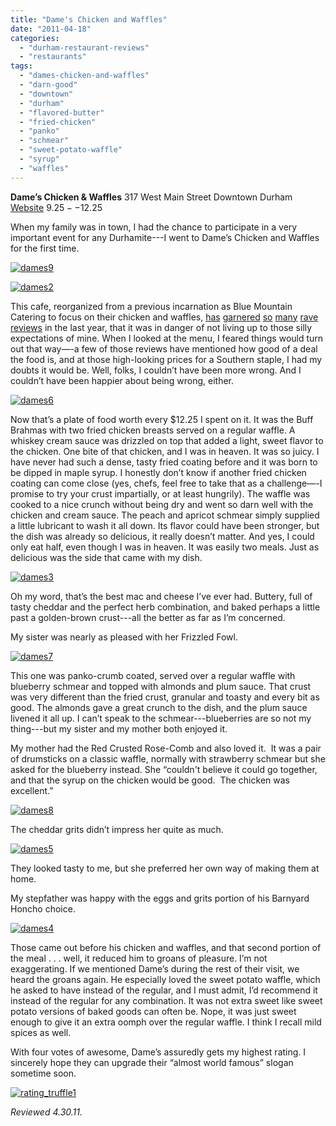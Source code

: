 ```yaml
---
title: "Dame's Chicken and Waffles"
date: "2011-04-18"
categories:
  - "durham-restaurant-reviews"
  - "restaurants"
tags:
  - "dames-chicken-and-waffles"
  - "darn-good"
  - "downtown"
  - "durham"
  - "flavored-butter"
  - "fried-chicken"
  - "panko"
  - "schmear"
  - "sweet-potato-waffle"
  - "syrup"
  - "waffles"
---
```


**Dame’s Chicken & Waffles** 317 West Main Street Downtown Durham [Website](http://dameschickenwaffles.com/index.htm) $9.25--$12.25

When my family was in town, I had the chance to participate in a very important event for any Durhamite---I went to Dame’s Chicken and Waffles for the first time.




<div class="caption">

[![](http://s3.amazonaws.com/thegourmez-wpmedia/2011/04/dames9.jpg "dames9")](http://s3.amazonaws.com/thegourmez-wpmedia/2011/04/dames9.jpg)</div>


[![](http://s3.amazonaws.com/thegourmez-wpmedia/2011/04/dames2.jpg "dames2")](http://s3.amazonaws.com/thegourmez-wpmedia/2011/04/dames2.jpg)

This cafe, reorganized from a previous incarnation as Blue Mountain Catering to focus on their chicken and waffles, [has](http://demandy.com/dames/) [garnered](http://joeeats.com/2010/12/23/dames-chicken-and-waffles/) [so](http://carpedurham.com/2010/11/11/dames-chicken-and-waffles/) [many](http://girlswithguts.blogspot.com/2010/10/southern-power-couple.html) [rave](http://bullcityfood.blogspot.com/2010/11/dames-chicken-and-waffles-review-from.html) [reviews](http://masalawala.wordpress.com/2010/11/09/dames-chicken-and-waffles-durham/) in the last year, that it was in danger of not living up to those silly expectations of mine. When I looked at the menu, I feared things would turn out that way—-a few of those reviews have mentioned how good of a deal the food is, and at those high-looking prices for a Southern staple, I had my doubts it would be. Well, folks, I couldn’t have been more wrong. And I couldn’t have been happier about being wrong, either.

[![](http://s3.amazonaws.com/thegourmez-wpmedia/2011/04/dames6.jpg "dames6")](http://s3.amazonaws.com/thegourmez-wpmedia/2011/04/dames6.jpg)

Now that’s a plate of food worth every $12.25 I spent on it. It was the Buff Brahmas with two fried chicken breasts served on a regular waffle. A whiskey cream sauce was drizzled on top that added a light, sweet flavor to the chicken. One bite of that chicken, and I was in heaven. It was so juicy. I have never had such a dense, tasty fried coating before and it was born to be dipped in maple syrup. I honestly don’t know if another fried chicken coating can come close (yes, chefs, feel free to take that as a challenge—-I promise to try your crust impartially, or at least hungrily). The waffle was cooked to a nice crunch without being dry and went so darn well with the chicken and cream sauce. The peach and apricot schmear simply supplied a little lubricant to wash it all down. Its flavor could have been stronger, but the dish was already so delicious, it really doesn’t matter. And yes, I could only eat half, even though I was in heaven. It was easily two meals. Just as delicious was the side that came with my dish.

[![](http://s3.amazonaws.com/thegourmez-wpmedia/2011/04/dames3.jpg "dames3")](http://s3.amazonaws.com/thegourmez-wpmedia/2011/04/dames3.jpg)

Oh my word, that’s the best mac and cheese I’ve ever had. Buttery, full of tasty cheddar and the perfect herb combination, and baked perhaps a little past a golden-brown crust---all the better as far as I’m concerned.

My sister was nearly as pleased with her Frizzled Fowl.

[![](http://s3.amazonaws.com/thegourmez-wpmedia/2011/04/dames7.jpg "dames7")](http://s3.amazonaws.com/thegourmez-wpmedia/2011/04/dames7.jpg)

This one was panko-crumb coated, served over a regular waffle with blueberry schmear and topped with almonds and plum sauce. That crust was very different than the fried crust, granular and toasty and every bit as good. The almonds gave a great crunch to the dish, and the plum sauce livened it all up. I can’t speak to the schmear---blueberries are so not my thing---but my sister and my mother both enjoyed it.

My mother had the Red Crusted Rose-Comb and also loved it.  It was a pair of drumsticks on a classic waffle, normally with strawberry schmear but she asked for the blueberry instead. She “couldn't believe it could go together, and that the syrup on the chicken would be good.  The chicken was excellent.”

[![](http://s3.amazonaws.com/thegourmez-wpmedia/2011/04/dames8.jpg "dames8")](http://s3.amazonaws.com/thegourmez-wpmedia/2011/04/dames8.jpg)

The cheddar grits didn’t impress her quite as much.

[![](http://s3.amazonaws.com/thegourmez-wpmedia/2011/04/dames5.jpg "dames5")](http://s3.amazonaws.com/thegourmez-wpmedia/2011/04/dames5.jpg)

They looked tasty to me, but she preferred her own way of making them at home.

My stepfather was happy with the eggs and grits portion of his Barnyard Honcho choice.

[![](http://s3.amazonaws.com/thegourmez-wpmedia/2011/04/dames4.jpg "dames4")](http://s3.amazonaws.com/thegourmez-wpmedia/2011/04/dames4.jpg)

Those came out before his chicken and waffles, and that second portion of the meal . . . well, it reduced him to groans of pleasure. I’m not exaggerating. If we mentioned Dame’s during the rest of their visit, we heard the groans again. He especially loved the sweet potato waffle, which he asked to have instead of the regular, and I must admit, I’d recommend it instead of the regular for any combination. It was not extra sweet like sweet potato versions of baked goods can often be. Nope, it was just sweet enough to give it an extra oomph over the regular waffle. I think I recall mild spices as well.

With four votes of awesome, Dame’s assuredly gets my highest rating. I sincerely hope they can upgrade their “almost world famous” slogan sometime soon.

[![](http://s3.amazonaws.com/thegourmez-wpmedia/2009/02/rating_truffle1.gif "rating_truffle1")](http://s3.amazonaws.com/thegourmez-wpmedia/2009/02/rating_truffle1.gif)

_Reviewed 4.30.11._
